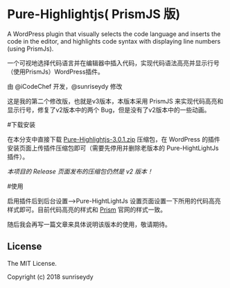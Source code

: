 # Pure-Highlightjs( PrismJS 版)

A WordPress plugin that visually selects the code language and inserts the code in the editor, and highlights code syntax with displaying line numbers (using PrismJs).

一个可视地选择代码语言并在编辑器中插入代码，实现代码语法高亮并显示行号（使用PrismJs）WordPress插件。

由 @iCodeChef 开发，@sunriseydy 修改

这是我的第二个修改版，也就是v3版本，本版本采用 PrismJS 来实现代码高亮和显示行号，修复了v2版本中的两个 Bug，但是没有了v2版本中的一些动画。

#下载安装

在本分支中直接下载 [Pure-Highlightjs-3.0.1.zip](Pure-Highlightjs-3.0.1.zip) 压缩包，在 WordPress 的插件安装页面上传插件压缩包即可（需要先停用并删除老版本的 Pure-HightLightJs 插件）。

*本项目的 Release 页面发布的压缩包仍然是 v2 版本！*

#使用

启用插件后到后台设置-->Pure-HightLightJs 设置页面设置一下所用的代码高亮样式即可。目前代码高亮的样式和 [Prism](http://Prismjs.com) 官网的样式一致。

随后我会再写一篇文章来具体说明该版本的使用，敬请期待。

## License

The MIT License.

Copyright (c) 2018 sunriseydy